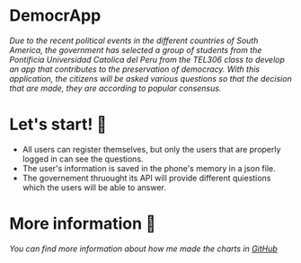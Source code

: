 # DemocrApp
_Due to the recent political events in the different countries of South America, the government has selected a group of students from the Pontificia Universidad Catolica del Peru from the TEL306 class to develop an app that contributes to the preservation of democracy. With this application, the citizens will be asked various questions so that the decision that are made, they are according to popular consensus._

# Let's start! 📌
* All users can register themselves, but only the users that are properly logged in can see the questions.
* The user's information is saved in the phone's memory in a json file.
* The governement thruought its API will provide different quiestions which the users will be able to answer.

# More information 📖
_You can find more information about how me made the charts in [GitHub](https://github.com/AnyChart/AnyChart-Android)_
